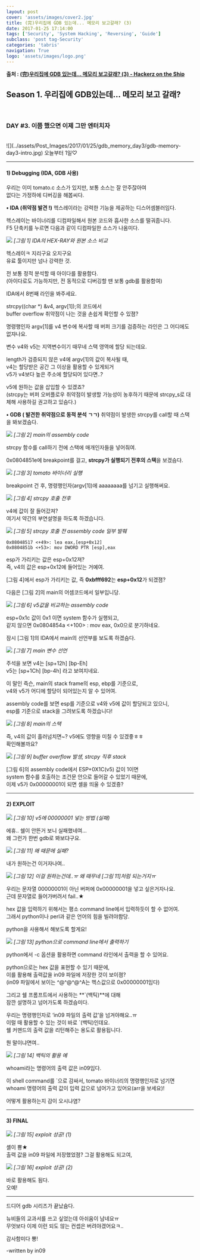 ```yaml
---
layout: post
cover: 'assets/images/cover2.jpg'
title: (完)우리집에 GDB 있는데... 메모리 보고갈래? (3)
date: 2017-01-25 17:14:00
tags: ['Security', 'System Hacking', 'Reversing', 'Guide']
subclass: 'post tag-Security'
categories: 'tabris'
navigation: True
logo: 'assets/images/logo.png'
---
```

**출처 : [(完)우리집에 GDB 있는데... 메모리 보고갈래? (3) - Hackerz on the Ship](https://bpsecblog.wordpress.com/2016/05/20/gdb_memory_3/)**

## Season 1. 우리집에 GDB있는데... 메모리 보고 갈래?
<br>

### DAY #3. 이쯤 했으면 이제 그만 엔터치자
<br>
![](../assets/Post_Images/2017/01/25/gdb_memory_day3/gdb-memory-day3-intro.jpg)
오늘부터 1일♡

---
#### 1) Debugging  (IDA, GDB 사용)

우리는 이미 tomato.c 소스가 있지만, 보통 소스는 잘 안주잖아여  
없다는 가정하에 디버깅을 해봅씨다.
<br>

**• IDA (취약점 발견 !)**
헥스레이라는 강력한 기능을 제공하는 디스어셈블러임다.

헥스레이는 바이너리를 디컴파일해서 원본 코드와 흡사한 소스를 떨궈줍니다.  
F5 단축키를 누르면 다음과 같이 디컴파일한 소스가 나옴미다.

![](../assets/Post_Images/2017/01/25/gdb_memory_day3/gdb-memory-day3-1.png)
*[그림 1] IDA의 HEX-RAY와 원본 소스 비교*
<br>

헥스레이ㅋ 지리구요 오지구요  
유료 툴이지만 넘나 강력한 것.

전 보통 정적 분석할 때 아이다를 활용함다.  
(아이다로도 가능하지만, 전 동적으로 디버깅할 땐 보통 gdb를 활용함여)

IDA에서 8번째 라인을 봐주세요.

strcpy((char *) &v4, argv[1]);의 코드에서  
buffer overflow 취약점이 나는 것을 손쉽게 확인할 수 있졈?

명령행인자 argv[1]를 v4 변수에 복사할 때 버퍼 크기를 검증하는 라인은 그 어디에도 없쟈나요.

변수 v4와 v5는 지역변수이기 때무네 스택 영역에 할당 되는데요.

length가 검증되지 않은 v4에 argv[1]의 값이 복사될 때,  
v4는 할당받은 공간 그 이상을 활용할 수 있게되거  
v5가 v4보다 높은 주소에 할당되어 있다면..?

v5에 원하는 값을 삽입할 수 있겠죠?  
(strcpy는 버퍼 오버플로우 취약점이 발생할 가능성이 농후하기 때문에 strcpy_s로 대체해 사용하길 권고하고 있슴다.)
<br>

**• GDB ( 발견한 취약점으로 동적 분석 ㄱㄱ)**
취약점이 발생한 strcpy를 call할 때 스택을 봐보겠슴다.

![](../assets/Post_Images/2017/01/25/gdb_memory_day3/gdb-memory-day3-2.png)
*[그림 2] main의 assembly code*

strcpy 함수를 call하기 전에 스택에 매개인자들을 넣어줘여.
<br>

0x0804851e에 breakpoint를 걸고, **strcpy가 실행되기 전후의 스택**을 보겠슴다.

![](../assets/Post_Images/2017/01/25/gdb_memory_day3/gdb-memory-day3-3.png)
*[그림 3] tomato 바이너리 실행*
<br>

breakpoint 건 후, 명령행인자(argv[1])에 aaaaaaaa를 넘기고 실행해써요.

![](../assets/Post_Images/2017/01/25/gdb_memory_day3/gdb-memory-day3-4.png)
*[그림 4] strcpy 호출 전후*
<br>

v4에 값이 잘 들어갔져?  
여기서 약간의 부연설명을 하도록 하겠습니다.

![](../assets/Post_Images/2017/01/25/gdb_memory_day3/gdb-memory-day3-5.png)
*[그림 5] strcpy 호출 전 assembly code 일부 발췌*
<br>

```
0x08048517 <+49>: lea eax,[esp+0x12]
0x0804851b <+53>: mov DWORD PTR [esp],eax
```

esp가 가리키는 값은 esp+0x12져?  
즉, v4의 값은 esp+0x12에 들어있는 거예여.

[그림 4]에서 esp가 가리키는 값, 즉 **0xbfff692**는 **esp+0x12**가 되겠졈?

다음은 [그림 2]의 main의 어셈코드에서 일부입니당.

![](../assets/Post_Images/2017/01/25/gdb_memory_day3/gdb-memory-day3-6.png)
*[그림 6] v5값을 비교하는 assembly code*
<br>

esp+0x1c 값이 0x1 이면 system 함수가 실행되고,  
같지 않으면 0x0804854a <+100> :    mov  eax, 0x0으로 분기하네요.

잠시 [그림 1]의 IDA에서 main의 선언부를 보도록 하겠슴다.

![](../assets/Post_Images/2017/01/25/gdb_memory_day3/gdb-memory-day3-7.png)
*[그림 7] main 변수 선언*
<br>

주석을 보면 v4는 [sp+12h]  [bp-Eh]  
v5는 [sp+1Ch] [bp-4h] 라고 보여지네요.

이 말인 즉슨, main의 stack frame의 esp, ebp를 기준으로,  
v4와 v5가 어디에 할당이 되어있는지 알 수 있어여.

assembly code를 보면 esp를 기준으로 v4와 v5에 값이 할당되고 있으니,  
esp를 기준으로 stack을 그려보도록 하겠습니다!

![](../assets/Post_Images/2017/01/25/gdb_memory_day3/gdb-memory-day3-8.png)
*[그림 8] main의 스택*
<br>

즉, v4의 값이 흘러넘치면~? v5에도 영향을 미칠 수 있겠죻ㅎㅎ  
확인해볼까요?

![](../assets/Post_Images/2017/01/25/gdb_memory_day3/gdb-memory-day3-9.png)
*[그림 9] buffer overflow 발생, strcpy 직후 stack*
<br>

[그림 6]의 assembly code에서 ESP+0X1C(v5) 값이 1이면  
system 함수를 호출하는 조건문 안으로 들어갈 수 있었기 때문에,  
이제 v5가 0x00000001이 되면 셸을 띄울 수 있겠죵?

---
#### 2) EXPLOIT

![](../assets/Post_Images/2017/01/25/gdb_memory_day3/gdb-memory-day3-10.png)
*[그림 10] v5에 00000001 넣는 방법 (실패)*
<br>

에휴.. 쉘이 안뜬거 보니 실패했네여...  
왜 그런가 한번 gdb로 봐보댜구요.
<br>

![](../assets/Post_Images/2017/01/25/gdb_memory_day3/gdb-memory-day3-11.png)
*[그림 11] 왜 때문에 실패?*
<br>

내가 원하는건 이거자나여..

![](../assets/Post_Images/2017/01/25/gdb_memory_day3/gdb-memory-day3-12.png)
*[그림 12] 이걸 원하는건데..ㅠ 왜 때무네 [그림 11]처럼 되는거지ㅠ*
<br>

우리는 문자열 00000001이 아닌 버퍼에 0x00000001을 넣고 싶은거자나요.  
근데 문자열로 들어가버려서 fail..★

hex 값을 입력하기 위해서는 평소 command line에서 입력하듯이 할 수 없어여.  
그래서 python이나 perl과 같은 언어의 힘을 빌려야함당.

python을 사용해서 해보도록 할게요!

![](../assets/Post_Images/2017/01/25/gdb_memory_day3/gdb-memory-day3-13.png)
*[그림 13] python으로 command line에서 출력하기*
<br>

python에서 -c 옵션을 활용하면 command 라인에서 출력을 할 수 있어요.

python으로는 hex 값을 표현할 수 있기 때문에,  
이를 활용해 출력값을 in09 파일에 저장한 것이 보이졈?  
(in09 파일에서 보이는  ^@^@^@^A는 헥스값으로 0x00000001임다)

그리고 쉘 프롬프트에서 사용하는 **`(백틱)**에 대해  
잠깐 설명하고 넘어가도록 하겠슴미다.

우리는 명령행인자로 ‘in09 파일의 출력 값’을 넘겨야해요..ㅠ  
이럴 때 활용할 수 있는 것이 바로 `(백틱)인데요.  
쉘 커맨드의 출력 값을 리턴해주는 용도로 활용됩니다.  

뭔 말이냐면여..

![](../assets/Post_Images/2017/01/25/gdb_memory_day3/gdb-memory-day3-14.png)
*[그림 14] 백틱의 활용 예*
<br>

whoami라는 명령어의 출력 값은 in09임다.

이 shell command를 `으로 감싸서, tomato 바이너리의 명령행인자로 넘기면  
whoami 명령어의 출력 값이 입력 값으로 넘어가고 있어요(arr을 보세요)!  

어떻게 활용하는지 감이 오시냐염?

---
#### 3) FINAL

![](../assets/Post_Images/2017/01/25/gdb_memory_day3/gdb-memory-day3-15.png)
*[그림 15] exploit 성공! (1)*

셸이 뿅★  
출력 값을 in09 파일에 저장했었졈? 그걸 활용해도 되고여,
<br>

![](../assets/Post_Images/2017/01/25/gdb_memory_day3/gdb-memory-day3-16.png)
*[그림 16] exploit 성공! (2)*

바로 활용해도 됨다.  
오예!
<br>

---

드디어 gdb 시리즈가 끝났슘다.

뉴비들의 교과서를 쓰고 싶었는데 아쉬움이 남네요ㅠ  
무엇보다 이제 이런 되도 않는 컨셉은 버려야겠어요ㅋ..

감사함미다 뿅!

-written by in09